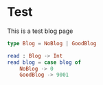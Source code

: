 # Test
This is a test blog page

```elm
type Blog = NoBlog | GoodBlog

read : Blog -> Int
read blog = case blog of
	NoBlog -> 0
	GoodBlog -> 9001
```
